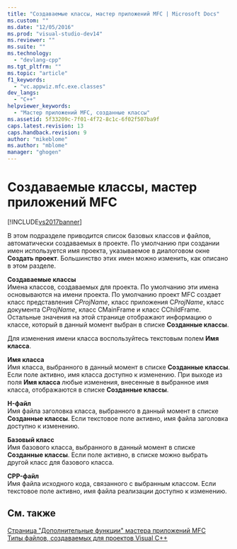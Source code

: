 ```yaml
---
title: "Создаваемые классы, мастер приложений MFC | Microsoft Docs"
ms.custom: ""
ms.date: "12/05/2016"
ms.prod: "visual-studio-dev14"
ms.reviewer: ""
ms.suite: ""
ms.technology: 
  - "devlang-cpp"
ms.tgt_pltfrm: ""
ms.topic: "article"
f1_keywords: 
  - "vc.appwiz.mfc.exe.classes"
dev_langs: 
  - "C++"
helpviewer_keywords: 
  - "Мастер приложений MFC, созданные классы"
ms.assetid: 5f33209c-7f01-4f72-8c1c-6f02f507ba9f
caps.latest.revision: 13
caps.handback.revision: 9
author: "mikeblome"
ms.author: "mblome"
manager: "ghogen"
---
```

# Создаваемые классы, мастер приложений MFC
[!INCLUDE[vs2017banner](../../assembler/inline/includes/vs2017banner.md)]

В этом подразделе приводится список базовых классов и файлов, автоматически создаваемых в проекте.  По умолчанию при создании имен используется имя проекта, указываемое в диалоговом окне **Создать проект**.  Большинство этих имен можно изменить, как описано в этом разделе.  
  
 **Создаваемые классы**  
 Имена классов, создаваемых для проекта.  По умолчанию эти имена основываются на имени проекта.  По умолчанию проект MFC создает класс представления C*ProjName*, класс приложения C*ProjName*, класс документа C*ProjName*, класс CMainFrame и класс CChildFrame.  Остальные значения на этой странице отображают информацию о классе, который в данный момент выбран в списке **Созданные классы**.  
  
 Для изменения имени класса воспользуйтесь текстовым полем **Имя класса**.  
  
 **Имя класса**  
 Имя класса, выбранного в данный момент в списке **Созданные классы**.  Если поле активно, имя класса доступно к изменению.  При выходе из поля **Имя класса** любые изменения, внесенные в выбранное имя класса, отображаются в списке **Созданные классы**.  
  
 **H\-файл**  
 Имя файла заголовка класса, выбранного в данный момент в списке **Созданные классы**.  Если текстовое поле активно, имя файла заголовка доступно к изменению.  
  
 **Базовый класс**  
 Имя базового класса, выбранного в данный момент в списке **Созданные классы**.  Если поле активно, в списке можно выбрать другой класс для базового класса.  
  
 **CPP\-файл**  
 Имя файла исходного кода, связанного с выбранным классом.  Если текстовое поле активно, имя файла реализации доступно к изменению.  
  
## См. также  
 [Страница "Дополнительные функции" мастера приложений MFC](../../mfc/reference/advanced-features-mfc-application-wizard.md)   
 [Типы файлов, создаваемых для проектов Visual C\+\+](../../ide/file-types-created-for-visual-cpp-projects.md)